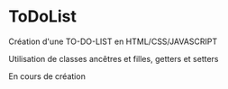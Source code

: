 # ToDoList

Création d'une TO-DO-LIST en HTML/CSS/JAVASCRIPT

Utilisation de classes ancêtres et filles, getters et setters 

En cours de création
